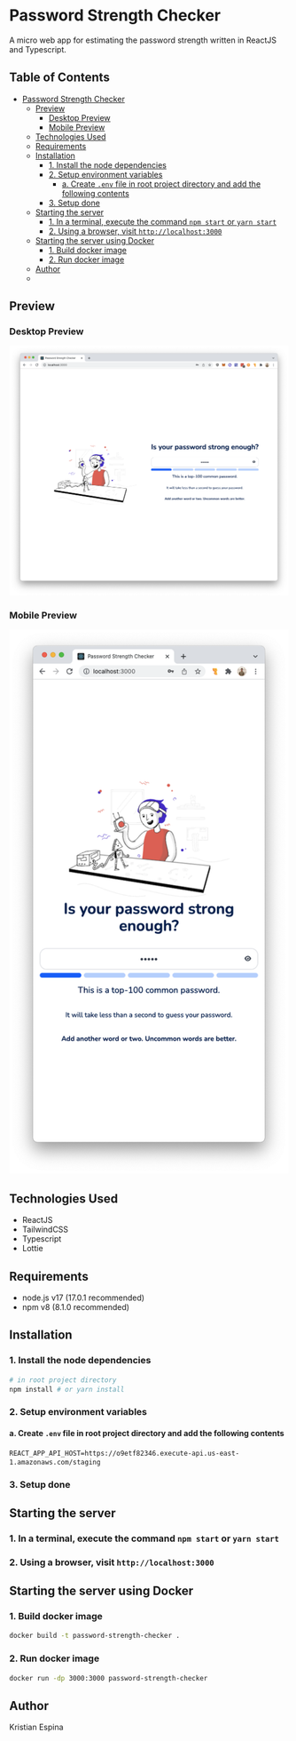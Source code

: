 # Password Strength Checker

A micro web app for estimating the password strength written in ReactJS and Typescript.

## Table of Contents

- [Password Strength Checker](#password-strength-checker)
  - [Preview](#preview)
    - [Desktop Preview](#desktop-preview)
    - [Mobile Preview](#mobile-preview)
  - [Technologies Used](#technologies-used)
  - [Requirements](#requirements)
  - [Installation](#installation)
    - [1. Install the node dependencies](#1-install-the-node-dependencies)
    - [2. Setup environment variables](#2-setup-environment-variables)
      - [a. Create `.env` file in root project directory and add the following contents](#a-create--env--file-in-root-project-directory-and-add-the-following-contents)
    - [3. Setup done](#3-setup-done)
  - [Starting the server](#starting-the-server)
    - [1. In a terminal, execute the command `npm start` or `yarn start`](#1-in-a-terminal--execute-the-command--npm-start--or--yarn-start-)
    - [2. Using a browser, visit `http://localhost:3000`](#2-using-a-browser--visit--http---localhost-3000-)
  - [Starting the server using Docker](#starting-the-server-using-docker)
    - [1. Build docker image](#1-build-docker-image)
    - [2. Run docker image](#2-run-docker-image)
  - [Author](#author)
  -

## Preview

### Desktop Preview

![Desktop Preview](./docs/desktop-preview.png)

### Mobile Preview

![Mobile Preview](./docs/mobile-preview.png)

## Technologies Used

- ReactJS
- TailwindCSS
- Typescript
- Lottie

## Requirements

- node.js v17 (17.0.1 recommended)
- npm v8 (8.1.0 recommended)

## Installation

### 1. Install the node dependencies

```bash
# in root project directory
npm install # or yarn install
```

### 2. Setup environment variables

#### a. Create `.env` file in root project directory and add the following contents

```
REACT_APP_API_HOST=https://o9etf82346.execute-api.us-east-1.amazonaws.com/staging
```

### 3. Setup done

## Starting the server

### 1. In a terminal, execute the command `npm start` or `yarn start`

### 2. Using a browser, visit `http://localhost:3000`

## Starting the server using Docker

### 1. Build docker image

```bash
docker build -t password-strength-checker .
```

### 2. Run docker image

```bash
docker run -dp 3000:3000 password-strength-checker
```

## Author

Kristian Espina
